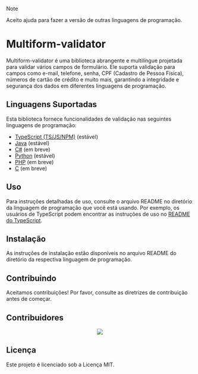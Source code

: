 > [!NOTE]
> Aceito ajuda para fazer a versão de outras linguagens de programação.

# Multiform-validator

Multiform-validator é uma biblioteca abrangente e multilíngue projetada para validar vários campos de formulário. Ele suporta validação para campos como e-mail, telefone, senha, CPF (Cadastro de Pessoa Física), números de cartão de crédito e muito mais, garantindo a integridade e segurança dos dados em diferentes linguagens de programação.

## Linguagens Suportadas

Esta biblioteca fornece funcionalidades de validação nas seguintes linguagens de programação:

- [TypeScript (TS/JS/NPM)](https://github.com/Multiform-Validator/typescript-javascript/blob/main/README.md) (estável)
- [Java](https://github.com/Multiform-Validator/java/blob/main/README.md) (estável)
- [C#](https://github.com/Multiform-Validator/csharp/blob/main/README.md) (em breve)
- [Python](https://github.com/Multiform-Validator/python/blob/main/README.md) (estável)
- [PHP](https://github.com/Multiform-Validator/php/blob/main/README.md) (em breve)
- [C](https://github.com/Multiform-Validator/c/blob/main/README.md) (em breve)

## Uso

Para instruções detalhadas de uso, consulte o arquivo README no diretório da linguagem de programação que você está usando. Por exemplo, os usuários de TypeScript podem encontrar as instruções de uso no [README do TypeScript](https://github.com/Multiform-Validator/typescript-javascript/blob/main/README.md).

## Instalação

As instruções de instalação estão disponíveis no arquivo README do diretório da respectiva linguagem de programação.

## Contribuindo

Aceitamos contribuições! Por favor, consulte as diretrizes de contribuição antes de começar.

## Contribuidores

<a style="display: flex; justify-content: center;" href="https://github.com/gabriel-logan/multiform-validator/graphs/contributors">
    <img src="https://contrib.rocks/image?repo=gabriel-logan/multiform-validator" />
</a>

## Licença

Este projeto é licenciado sob a Licença MIT.
